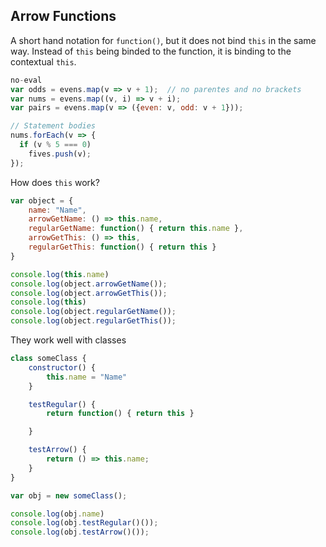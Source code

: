 
## Arrow Functions

A short hand notation for `function()`, but it does not bind `this` in the same way.
Instead of `this` being binded to the function, it is binding to the contextual `this`.

```javascript
no-eval
var odds = evens.map(v => v + 1);  // no parentes and no brackets
var nums = evens.map((v, i) => v + i);
var pairs = evens.map(v => ({even: v, odd: v + 1}));

// Statement bodies
nums.forEach(v => {
  if (v % 5 === 0)
    fives.push(v);
});
```

How does `this` work?


```javascript 
var object = {
    name: "Name", 
    arrowGetName: () => this.name,
    regularGetName: function() { return this.name },
    arrowGetThis: () => this,
    regularGetThis: function() { return this }
}

console.log(this.name)
console.log(object.arrowGetName());
console.log(object.arrowGetThis());
console.log(this)
console.log(object.regularGetName());
console.log(object.regularGetThis());
```

They work well with classes 

```javascript 
class someClass {
    constructor() {
        this.name = "Name"
    }

    testRegular() {
        return function() { return this }

    }

    testArrow() {
        return () => this.name;
    }
}

var obj = new someClass();

console.log(obj.name)
console.log(obj.testRegular()());
console.log(obj.testArrow()());
```